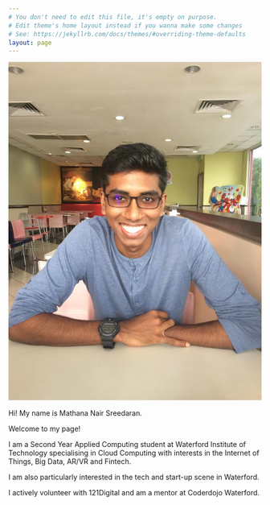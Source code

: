 ```yaml
---
# You don't need to edit this file, it's empty on purpose.
# Edit theme's home layout instead if you wanna make some changes
# See: https://jekyllrb.com/docs/themes/#overriding-theme-defaults
layout: page
---
```


![Picture](/images/my-photo.jpg)

Hi! My name is Mathana Nair Sreedaran.

Welcome to my page!

I am a Second Year Applied Computing student at Waterford Institute of Technology specialising in Cloud Computing with interests in the Internet of Things, Big Data, AR/VR and Fintech.

I am also particularly interested in the tech and start-up scene in Waterford.

I actively volunteer with 121Digital and am a mentor at Coderdojo Waterford.
